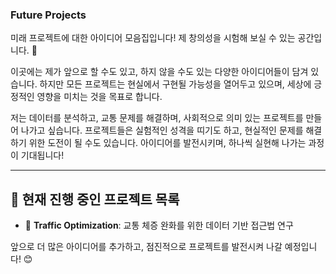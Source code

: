 ### Future Projects
미래 프로젝트에 대한 아이디어 모음집입니다! 제 창의성을 시험해 보실 수 있는 공간입니다. 🚀

이곳에는 제가 앞으로 할 수도 있고, 하지 않을 수도 있는 다양한 아이디어들이 담겨 있습니다. 하지만 모든 프로젝트는 현실에서 구현될 가능성을 열어두고 있으며, 세상에 긍정적인 영향을 미치는 것을 목표로 합니다.

저는 데이터를 분석하고, 교통 문제를 해결하며, 사회적으로 의미 있는 프로젝트를 만들어 나가고 싶습니다. 프로젝트들은 실험적인 성격을 띠기도 하고, 현실적인 문제를 해결하기 위한 도전이 될 수도 있습니다. 아이디어를 발전시키며, 하나씩 실현해 나가는 과정이 기대됩니다!

---

## 📂 현재 진행 중인 프로젝트 목록  
- 🚗 **Traffic Optimization**: 교통 체증 완화를 위한 데이터 기반 접근법 연구  

앞으로 더 많은 아이디어를 추가하고, 점진적으로 프로젝트를 발전시켜 나갈 예정입니다! 😊

